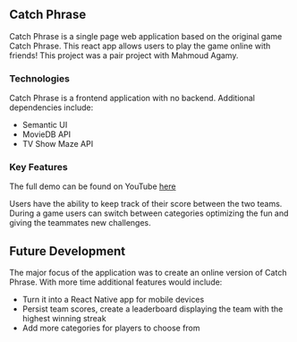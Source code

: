 ## Catch Phrase

Catch Phrase is a single page web application based on the original game Catch Phrase. This react app allows users to play the game online with friends! This project was a pair project with Mahmoud Agamy.

### Technologies 

Catch Phrase is a frontend application with no backend. Additional dependencies include: 

- Semantic UI 
- MovieDB API 
- TV Show Maze API 

### Key Features
The full demo can be found on YouTube [here](https://www.youtube.com/watch?v=9CCdDihD-6g&t=4s)

Users have the ability to keep track of their score between the two teams. During a game users can switch between categories optimizing the fun and giving the teammates new challenges. 

## Future Development

The major focus of the application was to create an online version of Catch Phrase. With more time additional features would include: 
- Turn it into a React Native app for mobile devices
- Persist team scores, create a leaderboard displaying the team with the highest winning streak 
- Add more categories for players to choose from
